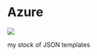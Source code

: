 # Azure

<a href="https://azuredeploy.net/?repository=https://raw.githubusercontent.com/foxxhot/Azure/master/webserver.json" target="_blank">
    <img src="http://azuredeploy.net/deploybutton.png"/>
</a>

my stock of JSON templates
